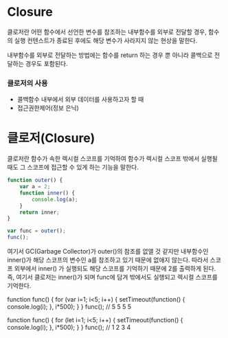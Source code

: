 # Closure

클로저란 어떤 함수에서 선언한 변수를 참조하는 내부함수를 외부로 전달할 경우, 함수의 실행 컨텐스트가 종료된 후에도 해당 변수가 사라지지 않는 현상을 말한다.

내부함수를 외부로 전달하는 방법에는 함수를 return 하는 경우 뿐 아니라 콜백으로 전달하는 경우도 포함된다.

### 클로저의 사용

- 콜백함수 내부에서 외부 데이터를 사용하고자 할 때
- 접근권한제어(정보 은닉)

# 클로저(Closure)

클로저란 함수가 속한 렉시컬 스코프를 기억하여 함수가 렉시컬 스코프 밖에서 실행될 때도 그 스코프에 접근할 수 있게 하는 기능을 말한다.

```javascript
function outer() {
	var a = 2;
	function inner() {
		console.log(a);
	}
	return inner;
}

var func = outer();
func();
```
여기서 GC(Garbage Collector)가 outer()의 참조를 없앨 것 같지만 내부함수인 inner()가 해당 스코프의 변수인 a를 참조하고 있기 때문에 없애지 않는다. 따라서 스코프 외부에서 inner() 가 실행되도 해당 스코프를 기억하기 때문에 2를 출력하게 된다. 즉, 여기서 클로저는  inner()가 되며 func에 담겨 밖에서도 실행되고 렉시컬 스코프를 기억한다. 

function func() {
  for (var i=1; i<5; i++) {
    setTimeout(function() { console.log(i); }, i*500);
  }
}
func(); // 5 5 5 5

function func() {
  for (let i=1; i<5; i++) {
    setTimeout(function() { console.log(i); }, i*500);
  }
}
func(); // 1 2 3 4